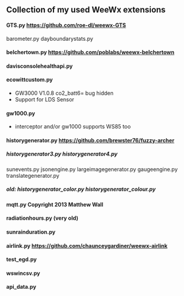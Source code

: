 ## Collection of my used WeeWx extensions

#### GTS.py https://github.com/roe-dl/weewx-GTS
  barometer.py
  dayboundarystats.py


#### belchertown.py https://github.com/poblabs/weewx-belchertown

#### davisconsolehealthapi.py

#### ecowittcustom.py
 - GW3000 V1.0.8 co2_batt6= bug hidden
 - Support for LDS Sensor


#### gw1000.py
 - interceptor and/or gw1000 supports WS85 too

#### historygenerator.py https://github.com/brewster76/fuzzy-archer
##### historygenerator3.py historygenerator4.py
  sunevents.py
  jsonengine.py
  largeimagegenerator.py
  gaugeengine.py
  translategenerator.py

##### old: historygenerator_color.py historygenerator_colour.py

#### mqtt.py Copyright 2013 Matthew Wall

#### radiationhours.py (very old)

#### sunrainduration.py

#### airlink.py https://github.com/chaunceygardiner/weewx-airlink

#### test_egd.py

#### wswincsv.py

#### api_data.py
